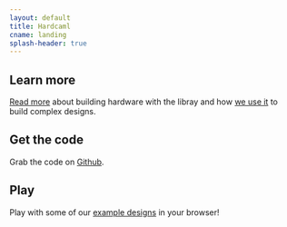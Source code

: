 ```yaml
---
layout: default
title: Hardcaml
cname: landing
splash-header: true
---
```


## Learn more

[Read more](/hardcaml_documentation/introduction.html) about building hardware with the libray
and how [we use it](/hardcaml_documentation/hardcaml_interfaces.html) to build complex designs.

## Get the code

Grab the code on [Github](https://github.com/janestreet/hardcaml).

## Play

Play with some of our [example designs](/apps) in your browser!
